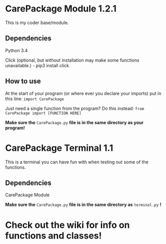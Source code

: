 # CarePackage Module 1.2.1
This is my coder base/module.
## Dependencies
Python 3.4

Click (optional, but without installation may make some functions unavailable.) - pip3 install click
## How to use
At the start of your program (or where ever you declare your imports) put in this line: `import CarePackage`

Just need a single function from the program? Do this instead: `from CarePackage import [FUNCTION HERE]`

**Make sure the** `CarePackage.py` **file is in the same directory as your program!**

# CarePackage Terminal 1.1
This is a terminal you can have fun with when testing out some of the functions.

## Dependencies
CarePackage Module

**Make sure the** `CarePackage.py` **file is in the same directory as** `terminal.py` **!**

# Check out the wiki for info on functions and classes!


